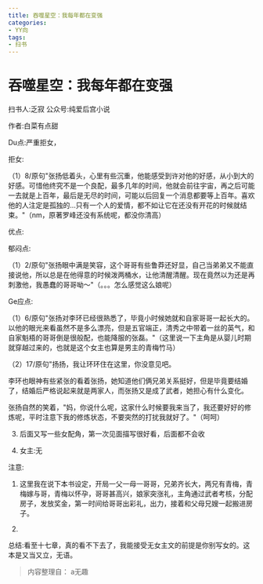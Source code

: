 ```yaml
---
title: 吞噬星空：我每年都在变强
categories:
- YY向
tags:
- 扫书
---
```

# 吞噬星空：我每年都在变强
扫书人:乏寂 公众号:纯爱后宫小说

作者:白菜有点甜

Du点:严重拒女，

拒女:

（1）8/原句"张扬低着头，心里有些沉重，他能感受到许对他的好感，从小到大的好感。可惜他终究不是一个良配，最多几年的时间，他就会前往宇宙，再之后可能一去就是上百年，最后是无尽的时间，可能以后回复一个消息都要等上百年。喜欢他的人注定是孤独的...只有一个人的爱情，都不如让它在还没有开花的时候就结束。"（nm，原著罗峰还没有系统呢，都没你清高）

优点:

郁闷点:

（1）2/原句"张扬眼中满是笑容，这个哥哥有些鲁莽还好显，自己当弟弟又不能直接说他，所以总是在他得意的时候泼两桶水，让他清醒清醒。现在竟然以为还是再刺激他，我愚蠢的哥哥呦～"（。。。怎么感觉这么娘呢）

Ge应点:

（1）6/原句"张扬对李环已经很熟悉了，毕竟小时候她就和自家哥哥一起长大的。以他的眼光来看虽然不是多么漂亮，但是五官端正，清秀之中带着一丝的英气，和自家魁梧的哥哥倒是很般配，也能降服的张磊。"（这里说一下主角是从婴儿时期就穿越过来的，也就是这个女主也算是男主的青梅竹马）

（2）17/原句"扬扬，我让环环住在这里，你没意见吧。

李环也眼神有些紧张的看着张扬，她知道他们俩兄弟关系挺好，但是毕竟要结婚了，结婚后严格说起来就是两家人，而张扬又是成了武者，她担心有什么变化。

张扬自然的笑着，"妈，你说什么呢，这家什么时候要我来当了，我还要好好的修炼呢，平时注意下我的修炼状态，不要突然的打扰我就好了。"（呵呵）

3.  后面又写一些女配角，第一次见面描写很好看，后面都不会收

4.  女主:无

注意:

1.  这里我在说下本书设定，开局一父一母一哥哥，兄弟齐长大，两兄有青梅，青梅嫁与哥，青梅以怀孕，哥哥甚高兴，娘家突涨礼，主角通过武者考核，分配房子，发放奖金，第一时间给哥哥出彩礼，出力，接着和父母兄嫂一起搬进房子。

2.  

总结:看至十七章，真的看不下去了，我能接受无女主文的前提是你别写女的。这本是又当又立，无语。


> 内容整理自： a无趣